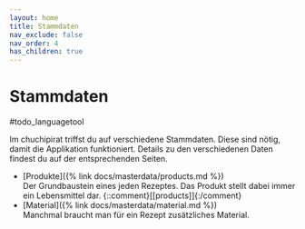 ```yaml
---
layout: home
title: Stammdaten
nav_exclude: false
nav_order: 4
has_children: true
---
```

# Stammdaten

#todo_languagetool 

Im chuchipirat triffst du auf verschiedene Stammdaten. Diese sind nötig, damit die Applikation funktioniert. Details zu den verschiedenen Daten findest du auf der entsprechenden Seiten.

* [Produkte]({% link docs/masterdata/products.md %})  
  Der Grundbaustein eines jeden Rezeptes. Das Produkt stellt dabei immer ein Lebensmittel dar. {::comment}[[products]]{:/comment}
* [Material]({% link docs/masterdata/material.md %})  
  Manchmal braucht man für ein Rezept zusätzliches Material. 


